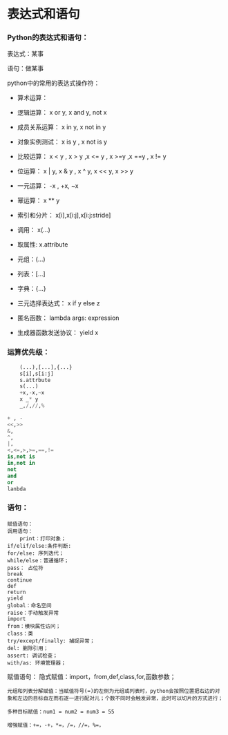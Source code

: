 # 表达式和语句

### Python的表达式和语句：

表达式：某事  

语句：做某事

python中的常用的表达式操作符：

-    算术运算：
-    逻辑运算：
        x or y, x and y, not x
-    成员关系运算：
        x in y, x not in y
-    对象实例测试：
        x is y , x not is y
-    比较运算：
        x &lt; y , x &gt; y ,x &lt;= y , x &gt;=y ,x ==y , x != y
-    位运算：
        x \| y, x & y , x ^ y, x &lt;&lt; y, x &gt;&gt; y
-    一元运算：
        -x , +x, ~x
-    幂运算：
        x \*\* y
-    索引和分片：
        x\[i\],x\[i:j\],x\[i:j:stride\]
-    调用：
        x\(...\)
-    取属性:
        x.attribute
-    元组：\(...\)
-    列表：\[...\]
-    字典：{...}


- 三元选择表达式： 
    x if y else z

- 匿名函数：
    lambda args: expression

- 生成器函数发送协议： yield x


### 运算优先级：
```python
    (...),[...],{...}
    s[i],s[i:j]
    s.attrbute
    s(...)
    +x,-x,~x
    x _* y
    _,/,//,%

```

```python
+ , -
<<,>>
&,
^,
|,
<,<=,>,>=,==,!=
is,not is
in,not in
not
and
or
lanbda
```

### 语句：

```
赋值语句：
调用语句：
    print：打印对象；
if/elif/else:条件判断:
for/else: 序列迭代；
while/else：普通循环；
pass： 占位符
break
continue
def
return
yield
global：命名空间
raise：手动触发异常
import
from：模块属性访问；
class：类
try/except/finally: 捕捉异常；
del: 删除引用；
assert: 调试检查；
with/as: 环境管理器；
```

赋值语句：
    隐式赋值：import，from,def,class,for,函数参数；

```
元组和列表分解赋值：当赋值符号(=)的左侧为元组或列表时，python会按照位置把右边的对象和左边的目标自左而右逐一进行配对儿；个数不同时会触发异常，此时可以切片的方式进行；

多种目标赋值：num1 = num2 = num3 = 55

增强赋值：+=，-+，*=，/=，//=，%=，
```

